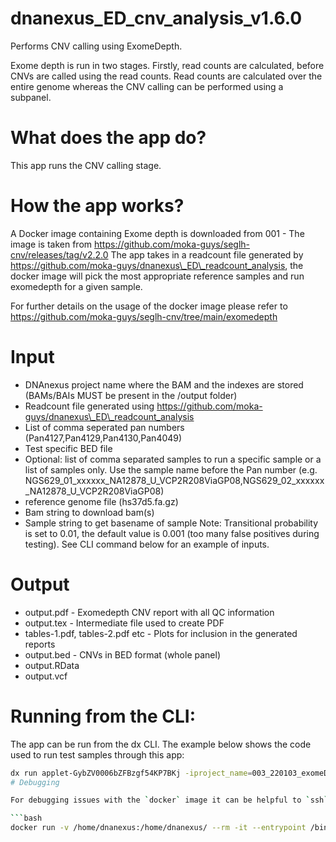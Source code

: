 # dnanexus_ED_cnv_analysis_v1.6.0
Performs CNV calling using ExomeDepth.

Exome depth is run in two stages. Firstly, read counts are calculated, before CNVs are called using the read counts. Read counts are calculated over the entire genome whereas the CNV calling can be performed using a subpanel.

# What does the app do?
This app runs the CNV calling stage.

# How the app works?

A Docker image containing Exome depth is downloaded from 001 - The image is taken from https://github.com/moka-guys/seglh-cnv/releases/tag/v2.2.0
The app takes in a readcount file generated by https://github.com/moka-guys/dnanexus\_ED\_readcount_analysis, the docker image will pick the most appropriate reference samples and run exomedepth for a given sample. 


For further details on the usage of the docker image please refer to https://github.com/moka-guys/seglh-cnv/tree/main/exomedepth

# Input
- DNAnexus project name where the BAM and the indexes are stored (BAMs/BAIs MUST be present in the /output folder)
- Readcount file generated using https://github.com/moka-guys/dnanexus\_ED\_readcount_analysis
- List of comma seperated pan numbers (Pan4127,Pan4129,Pan4130,Pan4049)
- Test specific BED file
- Optional: list of comma separated samples to run a specific sample or a list of samples only. Use the sample name before the Pan number (e.g. NGS629_01_xxxxxx_NA12878_U_VCP2R208ViaGP08,NGS629_02_xxxxxx_NA12878_U_VCP2R208ViaGP08)
- reference genome file (hs37d5.fa.gz)
- Bam string to download bam(s)
- Sample string to get basename of sample
Note: Transitional probability is set to 0.01, the default value is 0.001 (too many false positives during testing).
See CLI command below for an example of inputs.

# Output
- output.pdf - Exomedepth CNV report with all QC information
- output.tex - Intermediate file used to create PDF
- tables-1.pdf, tables-2.pdf etc - Plots for inclusion in the generated reports
- output.bed - CNVs in BED format (whole panel)
- output.RData
- output.vcf

# Running from the CLI:

The app can be run from the dx CLI.  The example below shows the code used to run test samples through this app:

```bash
dx run applet-GybZV0006bZFBzgf54KP7BKj -iproject_name=003_220103_exomeDepth_calling_test -ireadcount_file=project-G6jb1k807Xjj1J984K6kfP13:file-G6kg5q80gvvz37qZ4ZPbvZ8Q -ibamfile_pannumbers=Pan4127,Pan4129,Pan4130,Pan4049 -isubpanel_bed=project-ByfFPz00jy1fk6PjpZ95F27J:file-G6kZpqQ0jy1q1Zk94G3qbVyV -ireference_genome=project-ByfFPz00jy1fk6PjpZ95F27J:file-B6ZY7VG2J35Vfvpkj8y0KZ01 -ibam_str="markdup" -isamplename_str="_markdup.bam" -iincluded_samples=NGS629_01_xxxxxx_NA12878_U_VCP2R208ViaGP08,NGS629_02_xxxxxx_NA12878_U_VCP2R208ViaGP08```
# Debugging

For debugging issues with the `docker` image it can be helpful to `ssh` into a 'held for debugging' job in DNA nexus and run the `docker` image in interactive mode:

```bash
docker run -v /home/dnanexus:/home/dnanexus/ --rm -it --entrypoint /bin/bash seglh/exomedepth:9782a36
```